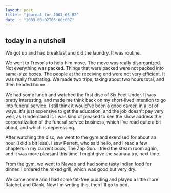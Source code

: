 ```yaml
---
layout: post
title : "journal for 2003-03-02"
date  : "2003-03-02T05:00:00Z"
---
```



## today in a nutshell

We got up and had breakfast and did the laundry.  It was routine.

We went to Trevor's to help him move.  The move was really disorganized.  Not everything was packed.  Things that were packed were not packed into same-size boxes.  The people at the receiving end were not very efficient.  It was really frustrating.  We made two trips, taking about two hours total, and then headed home.

We had some lunch and watched the first disc of Six Feet Under.  It was pretty interesting, and made me think back on my short-lived intention to go into funeral service.  I still think it would've been a good career, in a lot of ways.  It's just expensive to get the education, and the job doesn't pay very well, as I understand it.  I was kind of pleased to see the show address the corporatization of the funeral service business, which I've read quite a bit about, and which is deperessing.

After watching the disc, we went to the gym and exercised for about an hour (I did a bit less).  I saw Perrett, who said hello, and I read a few chapters in my current book, The Zap Gun.  I tried the steam room again, and it was more pleasant this time.  I might give the sauna a try, next time.

From the gym, we went to Nawab and had some tasty Indian food for dinner.  I ordered the mixed grill, which was good but very dry.

We came home and I had some fat-free pudding and played a little more Ratchet and Clank.  Now I'm writing this, then I'll go to bed.

